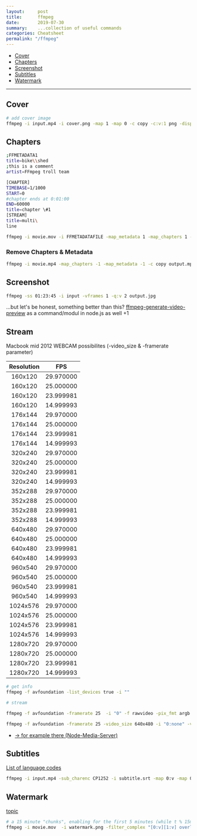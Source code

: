 ```yaml
---
layout:     post
title:      ffmpeg
date:       2019-07-30
summary:    ...collection of useful commands
categories: Cheatsheet
permalink: "/ffmpeg"
---
```


 - [Cover](#cover)
 - [Chapters](#chapters)
 - [Screenshot](#screenshot)
 - [Subtitles](#subtitles)
 - [Watermark](#watermark)

----

## Cover

```bash
# add cover image
ffmpeg -i input.mp4 -i cover.png -map 1 -map 0 -c copy -c:v:1 png -disposition:0 attached_pic out.mp4

```

## Chapters

```bash
;FFMETADATA1
title=bike\\shed
;this is a comment
artist=FFmpeg troll team

[CHAPTER]
TIMEBASE=1/1000
START=0
#chapter ends at 0:01:00
END=60000
title=chapter \#1
[STREAM]
title=multi\
line
```

```bash
ffmpeg -i movie.mov -i FFMETADATAFILE -map_metadata 1 -map_chapters 1 -codec copy OUTPUT.mp4
```

### Remove Chapters & Metadata

```bash
ffmpeg -i movie.mp4 -map_chapters -1 -map_metadata -1 -c copy output.mp4
```

## Screenshot

```bash
ffmpeg -ss 01:23:45 -i input -vframes 1 -q:v 2 output.jpg
```

...but let's be honest, something better than this? [ffmpeg-generate-video-preview](https://github.com/transitive-bullshit/ffmpeg-generate-video-preview) as a command/modul in node.js as well +1

## Stream

Macbook mid 2012 WEBCAM possibilites (-video_size & -framerate parameter)

**Resolution**|**FPS**
:-----:|:-----:
160x120 | 29.970000
160x120	| 25.000000
160x120 | 23.999981
160x120 | 14.999993
176x144 | 29.970000
176x144 | 25.000000
176x144 | 23.999981
176x144 | 14.999993
320x240 | 29.970000
320x240 | 25.000000
320x240 | 23.999981
320x240 | 14.999993
352x288 | 29.970000
352x288 | 25.000000
352x288 | 23.999981
352x288 | 14.999993
640x480 | 29.970000
640x480 | 25.000000
640x480 | 23.999981
640x480 | 14.999993
960x540 | 29.970000
960x540 | 25.000000
960x540 | 23.999981
960x540 | 14.999993
1024x576 | 29.970000
1024x576 | 25.000000
1024x576 | 23.999981
1024x576 | 14.999993
1280x720 | 29.970000
1280x720 | 25.000000
1280x720 | 23.999981
1280x720 | 14.999993

```bash
# get info
ffmpeg -f avfoundation -list_devices true -i ""

# stream

ffmpeg -f avfoundation -framerate 25  -i "0" -f rawvideo -pix_fmt argb -c:v libx264 -preset veryfast -tune zerolatency -c:a aac -ar 44100 -r 25 -filter:v fps=fps=25 -f flv rtmp://localhost/live/test

ffmpeg -f avfoundation -framerate 25 -video_size 640x480 -i "0:none" -vcodec libx264 -preset ultrafast -tune zerolatency -pix_fmt yuv422p -f mpegts udp://localhost:12345
```

- [-> for example there (Node-Media-Server)](https://github.com/illuspas/Node-Media-Server "other link")

## Subtitles

[ List of language codes](https://blog.brokeng.com/language-codes)

```bash
ffmpeg -i input.mp4 -sub_charenc CP1252 -i subtitle.srt -map 0:v -map 0:a -c copy -map 1 -c:s:0 mov_text -metadata:s:s:0 language=eng output.mp4
```

## Watermark

[topic](https://www.reddit.com/r/ffmpeg/comments/j8s3c4/watermark_that_starts_and_stops_intermittently/ "topic-watermark")

```bash
# a 15 minute "chunks", enabling for the first 5 minutes (while t % 15min is less than 5 min) of each 15 minute chunk
ffmpeg -i movie.mov  -i watermark.png -filter_complex "[0:v][1:v] overlay='enable=lt(mod(t\,15*60)\,5*60\)'" output.mp4
```